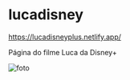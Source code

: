 # lucadisney
https://lucadisneyplus.netlify.app/

Página do filme Luca da Disney+

![foto](https://user-images.githubusercontent.com/102630771/185801660-9a751638-dbf3-44c9-b23d-bf9ef7c9fce0.png)
